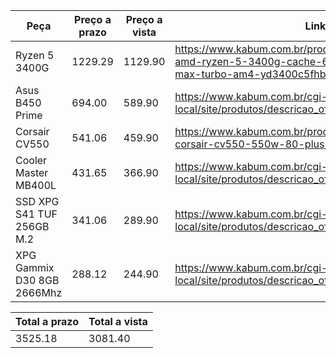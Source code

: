 Peça                       | Preço a prazo | Preço a vista | Link
---------------------------|---------------|---------------|--------------------------------------------------------------------------------------------------------------------------
Ryzen 5 3400G	             |       1229.29 |       1129.90 | https://www.kabum.com.br/produto/102249/processador-amd-ryzen-5-3400g-cache-6mb-3-7ghz-4-2ghz-max-turbo-am4-yd3400c5fhbox
Asus B450 Prime	           |        694.00 |        589.90 | https://www.kabum.com.br/cgi-local/site/produtos/descricao_ofertas.cgi?codigo=99504
Corsair CV550	             |        541.06 |        459.90 | https://www.kabum.com.br/produto/108257/fonte-corsair-cv550-550w-80-plus-bronze-cp-9020210-br
Cooler Master MB400L       |        431.65 |        366.90 | https://www.kabum.com.br/cgi-local/site/produtos/descricao_ofertas.cgi?codigo=133376
SSD XPG S41 TUF 256GB M.2  |        341.06 |        289.90 | https://www.kabum.com.br/cgi-local/site/produtos/descricao_ofertas.cgi?codigo=127699
XPG Gammix D30 8GB 2666Mhz |        288.12 |        244.90 | https://www.kabum.com.br/cgi-local/site/produtos/descricao_ofertas.cgi?codigo=108237

Total a prazo | Total a vista
--------------|--------------
3525.18       | 3081.40
